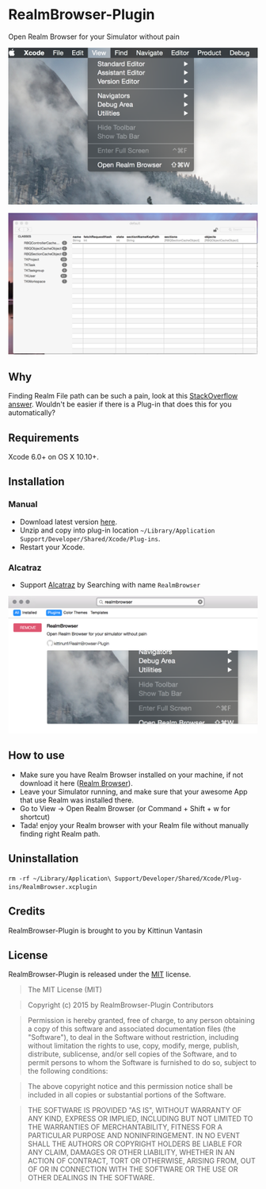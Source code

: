# RealmBrowser-Plugin

Open Realm Browser for your Simulator without pain

![](https://raw.githubusercontent.com/kittinunf/RealmBrowser-Plugin/master/screenshots/ss.png)

![](https://raw.githubusercontent.com/kittinunf/RealmBrowser-Plugin/master/screenshots/ss1.png)

## Why

Finding Realm File path can be such a pain, look at this [StackOverflow answer](http://stackoverflow.com/questions/28465706/how-to-find-my-realm-file/28465803#28465803). Wouldn't be easier if there is a Plug-in that does this for you automatically?

## Requirements

Xcode 6.0+ on OS X 10.10+.

## Installation

### Manual 

* Download latest version [here](https://github.com/kittinunf/RealmBrowser-Plugin/releases/latest).
* Unzip and copy into plug-in location `~/Library/Application Support/Developer/Shared/Xcode/Plug-ins`.
* Restart your Xcode.

### Alcatraz

* Support [Alcatraz](http://alcatraz.io/) by Searching with name `RealmBrowser`

![](https://raw.githubusercontent.com/kittinunf/RealmBrowser-Plugin/master/screenshots/ss2.png)

## How to use

* Make sure you have Realm Browser installed on your machine, if not download it here ([Realm Browser](https://static.realm.io/downloads/objc/latest)).
* Leave your Simulator running, and make sure that your awesome App that use Realm was installed there.
* Go to View -> Open Realm Browser (or Command + Shift + w for shortcut)
* Tada! enjoy your Realm browser with your Realm file without manually finding right Realm path.

## Uninstallation

`rm -rf ~/Library/Application\ Support/Developer/Shared/Xcode/Plug-ins/RealmBrowser.xcplugin`

## Credits

RealmBrowser-Plugin is brought to you by Kittinun Vantasin

## License

RealmBrowser-Plugin is released under the [MIT](http://opensource.org/licenses/MIT) license.
>The MIT License (MIT)

>Copyright (c) 2015 by RealmBrowser-Plugin Contributors

>Permission is hereby granted, free of charge, to any person obtaining a copy
>of this software and associated documentation files (the "Software"), to deal
>in the Software without restriction, including without limitation the rights
>to use, copy, modify, merge, publish, distribute, sublicense, and/or sell
>copies of the Software, and to permit persons to whom the Software is
>furnished to do so, subject to the following conditions:

>The above copyright notice and this permission notice shall be included in
>all copies or substantial portions of the Software.

>THE SOFTWARE IS PROVIDED "AS IS", WITHOUT WARRANTY OF ANY KIND, EXPRESS OR
>IMPLIED, INCLUDING BUT NOT LIMITED TO THE WARRANTIES OF MERCHANTABILITY,
>FITNESS FOR A PARTICULAR PURPOSE AND NONINFRINGEMENT. IN NO EVENT SHALL THE
>AUTHORS OR COPYRIGHT HOLDERS BE LIABLE FOR ANY CLAIM, DAMAGES OR OTHER
>LIABILITY, WHETHER IN AN ACTION OF CONTRACT, TORT OR OTHERWISE, ARISING FROM,
>OUT OF OR IN CONNECTION WITH THE SOFTWARE OR THE USE OR OTHER DEALINGS IN
>THE SOFTWARE.
